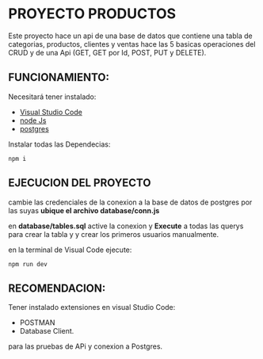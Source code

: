 # PROYECTO PRODUCTOS

 Este proyecto hace un api de una base de datos que contiene una tabla de categorias, productos, clientes y ventas hace las 5 basicas operaciones del CRUD y de una Api (GET, GET por Id, POST, PUT y DELETE).

## FUNCIONAMIENTO:
 Necesitará tener instalado:
 * [Visual Studio Code](https://code.visualstudio.com/download)
 * [node Js](https://nodejs.org/en/download)
 * [postgres](https://www.postgresql.org/download/)


Instalar todas las Dependecias:
```
npm i
```
## EJECUCION DEL PROYECTO
cambie las credenciales de la conexion a la base de datos de postgres por las suyas **ubique el archivo database/conn.js**

en **database/tables.sql** active la conexion y **Execute** a todas las querys para crear la tabla y y crear los primeros usuarios manualmente.

en la terminal de Visual Code ejecute:
```
npm run dev
```

## RECOMENDACION: 
Tener instalado extensiones en visual Studio Code:
* POSTMAN
* Database Client.

para las pruebas de APi y conexion a Postgres.